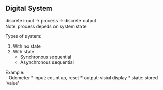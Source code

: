 ## Digital System


discrete input -> process -> discrete output  
Note: process depeds on system state

Types of system:  
1. With no state
2. With state
    - Synchronous sequential
    - Asynchronous sequential

Example:  
    - Odometer
        * input: count up, reset
        * output: visiul display
        * state: stored 'value'

